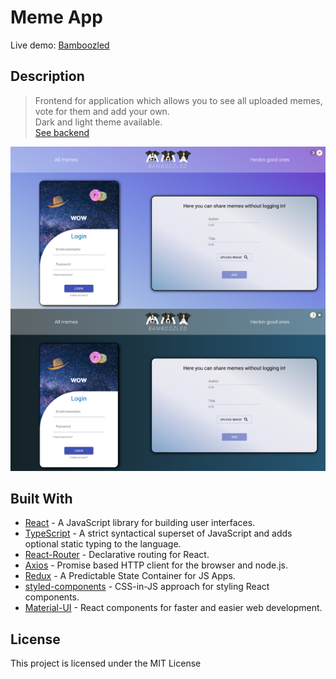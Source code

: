 # Meme App

Live demo: [Bamboozled](https://bamboozled-memes.herokuapp.com/)

## Description

> Frontend for application which allows you to see all uploaded memes, vote for them and add your own. <br/>Dark and light theme available. <br /> [See backend](https://github.com/nataliadziedzic/meme-app-backend)

![](src\assets\images\app-preview.png)

## Built With

- [React](https://reactjs.org/) - A JavaScript library for building user interfaces.
- [TypeScript](https://www.typescriptlang.org/) - A strict syntactical superset of JavaScript and adds optional static typing to the language.
- [React-Router](https://github.com/ReactTraining/react-router) - Declarative routing for React.
- [Axios](https://github.com/axios/axios) - Promise based HTTP client for the browser and node.js.
- [Redux](https://redux.js.org/) - A Predictable State Container for JS Apps.
- [styled-components](https://www.styled-components.com/) - CSS-in-JS approach for styling React components.
- [Material-UI](https://www.styled-components.com/) - React components for faster and easier web development.

## License

This project is licensed under the MIT License
